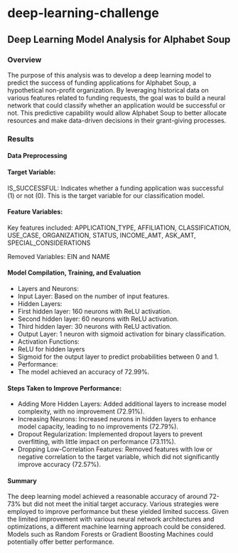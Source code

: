 # deep-learning-challenge
## Deep Learning Model Analysis for Alphabet Soup
### Overview
The purpose of this analysis was to develop a deep learning model to predict the success of funding applications for Alphabet Soup, a hypothetical non-profit organization. By leveraging historical data on various features related to funding requests, the goal was to build a neural network that could classify whether an application would be successful or not. This predictive capability would allow Alphabet Soup to better allocate resources and make data-driven decisions in their grant-giving processes.

### Results
#### Data Preprocessing
#### Target Variable:

IS_SUCCESSFUL: Indicates whether a funding application was successful (1) or not (0). This is the target variable for our classification model.

#### Feature Variables:

Key features included:
APPLICATION_TYPE, AFFILIATION, CLASSIFICATION, USE_CASE, ORGANIZATION, STATUS, INCOME_AMT, ASK_AMT, SPECIAL_CONSIDERATIONS

Removed Variables:
EIN and NAME

#### Model Compilation, Training, and Evaluation

- Layers and Neurons:
- Input Layer: Based on the number of input features.
- Hidden Layers:
- First hidden layer: 160 neurons with ReLU activation.
- Second hidden layer: 60 neurons with ReLU activation.
- Third hidden layer: 30 neurons with ReLU activation.
- Output Layer: 1 neuron with sigmoid activation for binary classification.
- Activation Functions:
- ReLU for hidden layers
- Sigmoid for the output layer to predict probabilities between 0 and 1.
- Performance:
- The model achieved an accuracy of 72.99%. 

#### Steps Taken to Improve Performance:

- Adding More Hidden Layers: Added additional layers to increase model complexity, with no improvement (72.91%).
- Increasing Neurons: Increased neurons in hidden layers to enhance model capacity, leading to no improvements (72.79%).
- Dropout Regularization: Implemented dropout layers to prevent overfitting, with little impact on performance (73.11%).
- Dropping Low-Correlation Features: Removed features with low or negative correlation to the target variable, which did not significantly improve accuracy (72.57%).

#### Summary
The deep learning model achieved a reasonable accuracy of around 72-73% but did not meet the initial target accuracy. Various strategies were employed to improve performance but these yielded limited success.
Given the limited improvement with various neural network architectures and optimizations, a different machine learning approach could be considered. Models such as Random Forests or Gradient Boosting Machines could potentially offer better performance.

